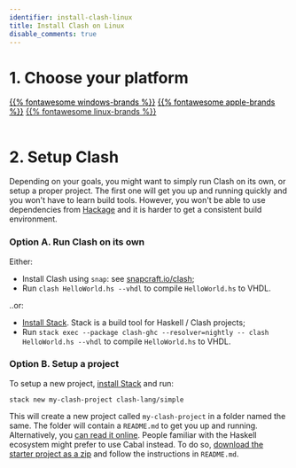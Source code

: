 ```yaml
---
identifier: install-clash-linux
title: Install Clash on Linux
disable_comments: true
---
```


<link rel="stylesheet" href="/css/install.css">

# 1. Choose your platform
<div id="platform-select">
  <a style="color:black;" href="/install/windows">{{% fontawesome windows-brands %}}</a>
  <a style="color:black;" href="/install/macos">{{% fontawesome apple-brands %}}</a>
  <a href="/install/linux">{{% fontawesome linux-brands %}}</a>
</div>

<br/>

# 2. Setup Clash
Depending on your goals, you might want to simply run Clash on its own, or setup a proper project. The first one will get you up and running quickly and you won't have to learn build tools. However, you won't be able to use dependencies from [Hackage](https://hackage.haskell.org/) and it is harder to get a consistent build environment.

### Option A. Run Clash on its own

Either:

 * Install Clash using `snap`: see [snapcraft.io/clash](https://snapcraft.io/clash);
 * Run `clash HelloWorld.hs --vhdl` to compile `HelloWorld.hs` to VHDL.

..or:

 * [Install Stack](https://docs.haskellstack.org/en/stable/README/#how-to-install). Stack is a build tool for Haskell / Clash projects;
 * Run `stack exec --package clash-ghc --resolver=nightly -- clash HelloWorld.hs --vhdl` to compile `HelloWorld.hs` to VHDL.

### Option B. Setup a project
To setup a new project, [install Stack](https://docs.haskellstack.org/en/stable/README/#how-to-install) and run:

```
stack new my-clash-project clash-lang/simple
```

This will create a new project called `my-clash-project` in a folder named the same. The folder will contain a `README.md` to get you up and running. Alternatively, you [can read it online](https://github.com/clash-lang/clash-starters/tree/main/simple#simple-starter-project). People familiar with the Haskell ecosystem might prefer to use Cabal instead. To do so, [download the starter project as a zip](https://raw.githubusercontent.com/clash-lang/clash-starters/main/simple.zip) and follow the instructions in `README.md`.
